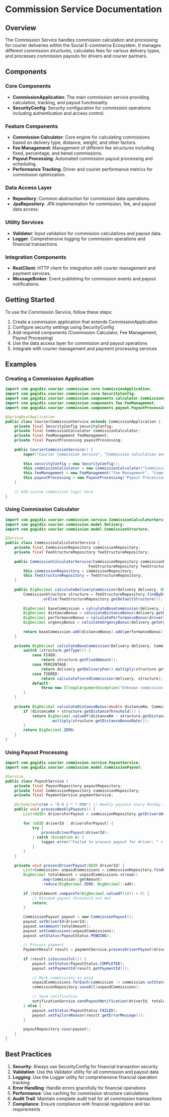 # Commission Service Documentation

## Overview
The Commission Service handles commission calculation and processing for courier deliveries within the Social E-commerce Ecosystem. It manages different commission structures, calculates fees for various delivery types, and processes commission payouts for drivers and courier partners.

## Components

### Core Components
- **CommissionApplication**: The main commission service providing calculation, tracking, and payout functionality.
- **SecurityConfig**: Security configuration for commission operations including authentication and access control.

### Feature Components
- **Commission Calculator**: Core engine for calculating commissions based on delivery type, distance, weight, and other factors.
- **Fee Management**: Management of different fee structures including fixed, percentage, and tiered commissions.
- **Payout Processing**: Automated commission payout processing and scheduling.
- **Performance Tracking**: Driver and courier performance metrics for commission optimization.

### Data Access Layer
- **Repository**: Common abstraction for commission data operations.
- **JpaRepository**: JPA implementation for commission, fee, and payout data access.

### Utility Services
- **Validator**: Input validation for commission calculations and payout data.
- **Logger**: Comprehensive logging for commission operations and financial transactions.

### Integration Components
- **RestClient**: HTTP client for integration with courier management and payment services.
- **MessageBroker**: Event publishing for commission events and payout notifications.

## Getting Started
To use the Commission Service, follow these steps:

1. Create a commission application that extends CommissionApplication
2. Configure security settings using SecurityConfig
3. Add required components (Commission Calculator, Fee Management, Payout Processing)
4. Use the data access layer for commission and payout operations
5. Integrate with courier management and payment processing services

## Examples

### Creating a Commission Application
```java
import com.gogidix.courier.commission.core.CommissionApplication;
import com.gogidix.courier.commission.core.SecurityConfig;
import com.gogidix.courier.commission.components.calculator.CommissionCalculator;
import com.gogidix.courier.commission.components.fee.FeeManagement;
import com.gogidix.courier.commission.components.payout.PayoutProcessing;

@SpringBootApplication
public class CourierCommissionService extends CommissionApplication {
    private final SecurityConfig securityConfig;
    private final CommissionCalculator commissionCalculator;
    private final FeeManagement feeManagement;
    private final PayoutProcessing payoutProcessing;
    
    public CourierCommissionService() {
        super("Courier Commission Service", "Commission calculation and payout processing");
        
        this.securityConfig = new SecurityConfig();
        this.commissionCalculator = new CommissionCalculator("Commission Calculator", "Delivery commission calculation");
        this.feeManagement = new FeeManagement("Fee Management", "Commission structure management");
        this.payoutProcessing = new PayoutProcessing("Payout Processing", "Automated commission payouts");
    }
    
    // Add custom commission logic here
}
```

### Using Commission Calculator
```java
import com.gogidix.courier.commission.service.CommissionCalculatorService;
import com.gogidix.courier.commission.model.Delivery;
import com.gogidix.courier.commission.model.CommissionStructure;

@Service
public class CommissionCalculatorService {
    private final CommissionRepository commissionRepository;
    private final FeeStructureRepository feeStructureRepository;
    
    public CommissionCalculatorService(CommissionRepository commissionRepository,
                                     FeeStructureRepository feeStructureRepository) {
        this.commissionRepository = commissionRepository;
        this.feeStructureRepository = feeStructureRepository;
    }
    
    public BigDecimal calculateDeliveryCommission(Delivery delivery, UUID driverId) {
        CommissionStructure structure = feeStructureRepository.findByDriverId(driverId)
                .orElse(feeStructureRepository.getDefaultStructure());
        
        BigDecimal baseCommission = calculateBaseCommission(delivery, structure);
        BigDecimal distanceBonus = calculateDistanceBonus(delivery.getDistance(), structure);
        BigDecimal performanceBonus = calculatePerformanceBonus(driverId, structure);
        BigDecimal urgencyBonus = calculateUrgencyBonus(delivery.getUrgencyLevel(), structure);
        
        return baseCommission.add(distanceBonus).add(performanceBonus).add(urgencyBonus);
    }
    
    private BigDecimal calculateBaseCommission(Delivery delivery, CommissionStructure structure) {
        switch (structure.getType()) {
            case FIXED:
                return structure.getFixedAmount();
            case PERCENTAGE:
                return delivery.getDeliveryFee().multiply(structure.getPercentage());
            case TIERED:
                return calculateTieredCommission(delivery, structure);
            default:
                throw new IllegalArgumentException("Unknown commission structure type");
        }
    }
    
    private BigDecimal calculateDistanceBonus(double distanceKm, CommissionStructure structure) {
        if (distanceKm > structure.getDistanceThreshold()) {
            return BigDecimal.valueOf(distanceKm - structure.getDistanceThreshold())
                    .multiply(structure.getDistanceBonusRate());
        }
        return BigDecimal.ZERO;
    }
}
```

### Using Payout Processing
```java
import com.gogidix.courier.commission.service.PayoutService;
import com.gogidix.courier.commission.model.CommissionPayout;

@Service
public class PayoutService {
    private final PayoutRepository payoutRepository;
    private final CommissionRepository commissionRepository;
    private final PaymentService paymentService;
    
    @Scheduled(cron = "0 0 2 * * MON") // Weekly payouts every Monday at 2 AM
    public void processWeeklyPayouts() {
        List<UUID> driversForPayout = commissionRepository.getDriversWithUnpaidCommissions();
        
        for (UUID driverId : driversForPayout) {
            try {
                processDriverPayout(driverId);
            } catch (Exception e) {
                logger.error("Failed to process payout for driver: " + driverId, e);
            }
        }
    }
    
    private void processDriverPayout(UUID driverId) {
        List<Commission> unpaidCommissions = commissionRepository.findUnpaidByDriverId(driverId);
        BigDecimal totalAmount = unpaidCommissions.stream()
                .map(Commission::getAmount)
                .reduce(BigDecimal.ZERO, BigDecimal::add);
        
        if (totalAmount.compareTo(BigDecimal.valueOf(10)) < 0) {
            // Minimum payout threshold not met
            return;
        }
        
        CommissionPayout payout = new CommissionPayout();
        payout.setDriverId(driverId);
        payout.setAmount(totalAmount);
        payout.setCommissions(unpaidCommissions);
        payout.setStatus(PayoutStatus.PENDING);
        
        // Process payment
        PaymentResult result = paymentService.processDriverPayout(driverId, totalAmount);
        
        if (result.isSuccessful()) {
            payout.setStatus(PayoutStatus.COMPLETED);
            payout.setPaymentId(result.getPaymentId());
            
            // Mark commissions as paid
            unpaidCommissions.forEach(commission -> commission.setStatus(CommissionStatus.PAID));
            commissionRepository.saveAll(unpaidCommissions);
            
            // Send notification
            notificationService.sendPayoutNotification(driverId, totalAmount);
        } else {
            payout.setStatus(PayoutStatus.FAILED);
            payout.setFailureReason(result.getErrorMessage());
        }
        
        payoutRepository.save(payout);
    }
}
```

## Best Practices
1. **Security**: Always use SecurityConfig for financial transaction security
2. **Validation**: Use the Validator utility for all commission and payout data
3. **Logging**: Use the Logger utility for comprehensive financial operation tracking
4. **Error Handling**: Handle errors gracefully for financial operations
5. **Performance**: Use caching for commission structure calculations
6. **Audit Trail**: Maintain complete audit trail for all commission transactions
7. **Compliance**: Ensure compliance with financial regulations and tax requirements